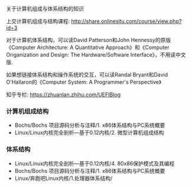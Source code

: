 关于计算机组成与体系结构的知识

上交计算机组成与结构课程: http://share.onlinesjtu.com/course/view.php?id=3

对于计算机体系结构，可以读David Patterson和John Hennessy的原版《Computer Architecture: A Quantitative Approach》和《Computer Origanization and Design: The Hardware/Software Interface》，不用读中文版. 

如果想链接体系结构和操作系统的交互，可以读Randal Bryant和David O'Hallaron的《Computer System: A Programmer's Perspective》

知乎专栏: https://zhuanlan.zhihu.com/UEFIBlog

### 计算机组成结构

- Bochs/Bochs 项目源码分析与注释/1. x86体系结构与PC系统概要
- Linux/Linux内核完全剖析—基于0.12内核/2. 微型计算机组成结构

### 体系结构

- Linux/Linux内核完全剖析—基于0.12内核/4. 80x86保护模式及其编程
- Bochs/Bochs 项目源码分析与注释/1. x86体系结构与PC系统概要
- Linux/奔跑吧Linux内核/1.处理器体系结构/